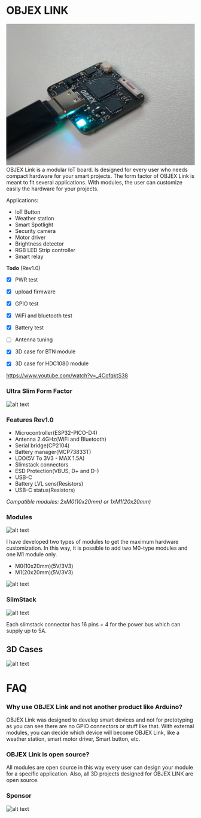 # OBJEX LINK
![alt text](https://github.com/salvatoreraccardi/OBJEX_LINK/blob/main/dir/1.jpg)
OBJEX Link is a modular IoT board. Is designed for every user who needs compact hardware for your smart projects. The form factor of OBJEX Link is meant to fit several applications. With modules, the user can customize easily the hardware for your projects.

Applications:
- IoT Button
- Weather station
- Smart Spotlight
- Security camera
- Motor driver
- Brightness detector
- RGB LED Strip controller
- Smart relay

**Todo** (Rev1.0)
- [X] PWR test
- [X] upload firmware
- [X] GPIO test
- [X] WiFi and bluetooth test
- [X] Battery test
- [ ] Antenna tuning 
- [X] 3D case for BTN module
- [X] 3D case for HDC1080 module



https://www.youtube.com/watch?v=_4CofqktS38

### Ultra Slim Form Factor
![alt text](https://github.com/salvatoreraccardi/OBJEX_LINK/blob/main/dir/4.jpg)

### Features Rev1.0

- Microcontroller(ESP32-PICO-D4)
- Antenna 2.4GHz(WiFi and Bluetooth)
- Serial bridge(CP2104)
- Battery manager(MCP73833T)
- LDO(5V To 3V3 - MAX 1.5A)
- Slimstack connectors
- ESD Protection(VBUS, D+ and D-)
- USB-C
- Battery LVL sens(Resistors)
- USB-C status(Resistors)

*Compatible modules: 2xM0(10x20mm) or 1xM1(20x20mm)*

### Modules
![alt text](https://github.com/salvatoreraccardi/OBJEX_LINK/blob/main/dir/2.jpg)

I have developed two types of modules to get the maximum hardware customization. In this way, it is possible to add two M0-type modules and one M1 module only.
- M0(10x20mm)(5V/3V3)
- M1(20x20mm)(5V/3V3)

![alt text](https://github.com/salvatoreraccardi/OBJEX_LINK/blob/main/dir/5.jpg)

### SlimStack
![alt text](https://github.com/salvatoreraccardi/OBJEX_LINK/blob/main/dir/3.jpg)

Each slimstack connector has 16 pins + 4 for the power bus which can supply up to 5A.

## 3D Cases
![alt text](https://github.com/salvatoreraccardi/OBJEX_LINK/blob/main/dir/3D_2.jpg)


# FAQ

### Why use OBJEX Link and not another product like Arduino?
OBJEX Link was designed to develop smart devices and not for prototyping as you can see there are no GPIO connectors or stuff like that. With external modules, you can decide which device will become OBJEX Link, like a weather station, smart motor driver, Smart button, etc.

### OBJEX Link is open source?
All modules are open source in this way every user can design your module for a specific application. Also, all 3D projects designed for OBJEX LINK are open source.

### Sponsor
![alt text](https://github.com/salvatoreraccardi/OBJEX_LINK/blob/main/dir/pcbway.png)
